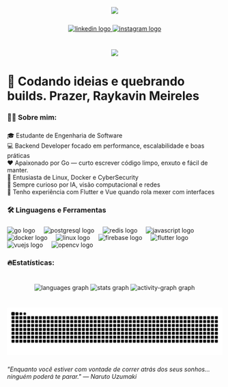 <div align="center">
  <img height="200" src="https://lh3.googleusercontent.com/d/16JkE3HORW27uxMwvqs8DtFMCds3bv9gN"  />
</div>

###

<div align="center">
  <a href="https://www.linkedin.com/in/raykavin-dev" target="_blank">
    <img src="https://raw.githubusercontent.com/maurodesouza/profile-readme-generator/master/src/assets/icons/social/linkedin/default.svg" width="37" height="25" alt="linkedin logo"  />
  </a>
  <a href="https://www.instagram.com/raykavin.dev" target="_blank">
    <img src="https://raw.githubusercontent.com/maurodesouza/profile-readme-generator/master/src/assets/icons/social/instagram/default.svg" width="37" height="25" alt="instagram logo"  />
  </a>
</div>

###

<br clear="both">

<div align="center">
  <img src="https://visitor-badge.laobi.icu/badge?page_id=raykavin.raykavin&left_color=tomato"  />
</div>

###

<h1 align="left">👋 Codando ideias e quebrando builds. Prazer, Raykavin Meireles</h1>

###

<h3 align="left">👩‍💻  Sobre mim:</h3>

###

<p align="left">🎓 Estudante de Engenharia de Software<br>💻 Backend Developer focado em performance, escalabilidade e boas práticas<br>❤️ Apaixonado por Go — curto escrever código limpo, enxuto e fácil de manter.<br>🐳 Entusiasta de Linux, Docker e CyberSecurity<br>🧠 Sempre curioso por IA, visão computacional e redes<br>📱 Tenho experiência com Flutter e Vue quando rola mexer com interfaces</p>

###

<h3 align="left">🛠 Linguagens e Ferramentas</h3>

###

<div align="left">
  <img src="https://cdn.jsdelivr.net/gh/devicons/devicon/icons/go/go-original.svg" height="40" alt="go logo"  />
  <img width="12" />
  <img src="https://cdn.jsdelivr.net/gh/devicons/devicon/icons/postgresql/postgresql-original.svg" height="40" alt="postgresql logo"  />
  <img width="12" />
  <img src="https://cdn.jsdelivr.net/gh/devicons/devicon/icons/redis/redis-original.svg" height="40" alt="redis logo"  />
  <img width="12" />
  <img src="https://cdn.jsdelivr.net/gh/devicons/devicon/icons/javascript/javascript-original.svg" height="40" alt="javascript logo"  />
  <img width="12" />
  <img src="https://cdn.jsdelivr.net/gh/devicons/devicon/icons/docker/docker-plain-wordmark.svg" height="40" alt="docker logo"  />
  <img width="12" />
  <img src="https://cdn.jsdelivr.net/gh/devicons/devicon/icons/linux/linux-original.svg" height="40" alt="linux logo"  />
  <img width="12" />
  <img src="https://cdn.jsdelivr.net/gh/devicons/devicon/icons/firebase/firebase-plain-wordmark.svg" height="40" alt="firebase logo"  />
  <img width="12" />
  <img src="https://cdn.jsdelivr.net/gh/devicons/devicon/icons/flutter/flutter-original.svg" height="40" alt="flutter logo"  />
  <img width="12" />
  <img src="https://cdn.jsdelivr.net/gh/devicons/devicon/icons/vuejs/vuejs-original.svg" height="40" alt="vuejs logo"  />
  <img width="12" />
  <img src="https://cdn.jsdelivr.net/gh/devicons/devicon/icons/opencv/opencv-original.svg" height="40" alt="opencv logo"  />
</div>

###

<h3 align="left">🔥Estatísticas:</h3>

###

<br clear="both">

<div align="center">
  <img src="https://github-readme-stats.vercel.app/api/top-langs?username=raykavin&locale=pt-br&hide_title=false&layout=compact&card_width=320&langs_count=5&theme=github_dark&hide_border=false&order=2" height="150" alt="languages graph"  />
  <img src="https://github-readme-stats.vercel.app/api?username=raykavin&hide_title=false&hide_rank=false&show_icons=true&include_all_commits=true&count_private=true&disable_animations=false&theme=github_dark&locale=pt-br&hide_border=false&order=1" height="150" alt="stats graph"  />
  <img src="https://github-readme-activity-graph.vercel.app/graph?username=raykavin&theme=github-dark" height="150" alt="activity-graph graph"  />
</div>

###

<h1 align="left"></h1>

###

<img src="https://raw.githubusercontent.com/raykavin/raykavin/output/snake.svg" alt="Snake animation" />

###

<h6 align="left">"Enquanto você estiver com vontade de correr atrás dos seus sonhos... ninguém poderá te parar." — Naruto Uzumaki</h6>

###